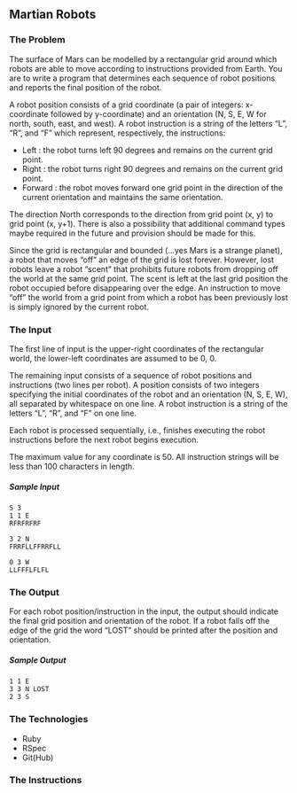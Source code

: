 Martian Robots
---

### The Problem

The surface of Mars can be modelled by a rectangular grid
around which robots are able to move according to instructions
provided from Earth. You are to write a program that
determines each sequence of robot positions and reports the
final position of the robot.

A robot position consists of a grid coordinate
(a pair of integers: x-coordinate followed by y-coordinate)
and an orientation (N, S, E, W for north, south, east, and
west). A robot instruction is a string of the letters
“L”, “R”, and “F” which represent, respectively, the
instructions:
- Left : the robot turns left 90 degrees and remains on
the current grid point.
- Right : the robot turns right 90 degrees and remains on
the current grid point.
- Forward : the robot moves forward one grid point in the
direction of the current orientation and maintains the same
orientation.

The direction North corresponds to the direction from grid
point (x, y) to grid point (x, y+1). There is also a
possibility that additional command types maybe required
in the future and provision should be made for this.

Since the grid is rectangular and bounded (...yes Mars
is a strange planet), a robot that moves “off” an edge of
the grid is lost forever. However, lost robots leave a robot
“scent” that prohibits future robots from dropping off the
world at the same grid point. The scent is left at the last
grid position the robot occupied before disappearing over
the edge. An instruction to move “off” the world from a grid
point from which a robot has been previously lost is simply
ignored by the current robot.

### The Input
The first line of input is the upper-right coordinates of
the rectangular world, the lower-left coordinates are assumed
to be 0, 0.

The remaining input consists of a sequence of robot
positions and instructions (two lines per robot). A position
consists of two integers specifying the initial coordinates
of the robot and an orientation (N, S, E, W), all separated
by whitespace on one line. A robot instruction is a string
of the letters “L”, “R”, and “F” on one line.

Each robot is processed sequentially, i.e., finishes
executing the robot instructions before the next robot
begins execution.

The maximum value for any coordinate is 50. All instruction
strings will be less than 100 characters in length.

##### Sample Input
```
5 3
1 1 E
RFRFRFRF

3 2 N
FRRFLLFFRRFLL

0 3 W
LLFFFLFLFL
```

### The Output
For each robot position/instruction in the input, the
output should indicate the final grid position and
orientation of the robot. If a robot falls off the edge of
the grid the word “LOST” should be printed after the
position and orientation.

##### Sample Output
```
1 1 E
3 3 N LOST
2 3 S
```

### The Technologies
- Ruby
- RSpec
- Git(Hub)

### The Instructions
